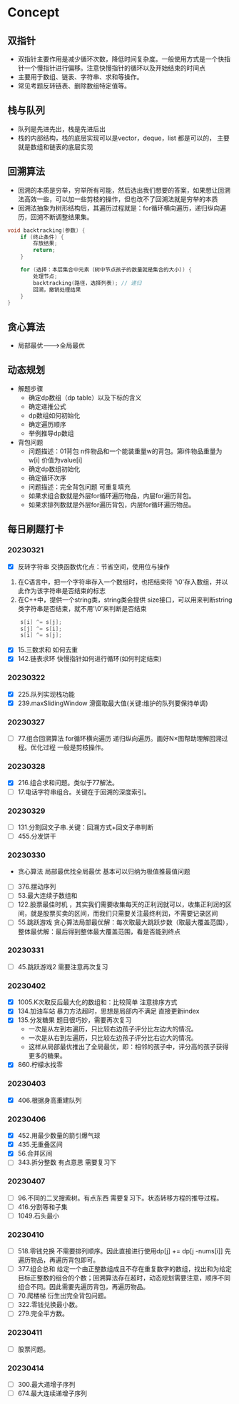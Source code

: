 # Concept

## 双指针

* 双指针主要作用是减少循环次数，降低时间复杂度。一般使用方式是一个快指针一个慢指针进行偏移。注意快慢指针的循环以及开始结束的时间点
* 主要用于数组、链表、字符串、求和等操作。
* 常见考题反转链表、删除数组特定值等。
  
## 栈与队列

* 队列是先进先出，栈是先进后出
* 栈的内部结构，栈的底层实现可以是vector，deque，list 都是可以的， 主要就是数组和链表的底层实现
  
## 回溯算法

* 回溯的本质是穷举，穷举所有可能，然后选出我们想要的答案，如果想让回溯法高效一些，可以加一些剪枝的操作，但也改不了回溯法就是穷举的本质
* 回溯法抽象为树形结构后，其遍历过程就是：for循环横向遍历，递归纵向遍历，回溯不断调整结果集。
  
```cpp
void backtracking(参数) {
    if (终止条件) {
        存放结果;
        return;
    }

    for (选择：本层集合中元素（树中节点孩子的数量就是集合的大小）) {
        处理节点;
        backtracking(路径，选择列表); // 递归
        回溯，撤销处理结果
    }
}
```

## 贪心算法

* 局部最优--->全局最优

## 动态规划

* 解题步骤
  * 确定dp数组（dp table）以及下标的含义
  * 确定递推公式
  * dp数组如何初始化
  * 确定遍历顺序
  * 举例推导dp数组
* 背包问题
  * 问题描述：01背包 n件物品和一个能装重量w的背包。第i件物品重量为w[i] 价值为value[i]
  * 确定dp数组初始化
  * 确定循环次序
  * 问题描述：完全背包问题 可重复填充
  * 如果求组合数就是外层for循环遍历物品，内层for遍历背包。
  * 如果求排列数就是外层for遍历背包，内层for循环遍历物品。

## 每日刷题打卡

### 20230321

* [x] 反转字符串 交换函数优化点：节省空间，使用位与操作
  
1. 在C语言中，把一个字符串存入一个数组时，也把结束符 '\0'存入数组，并以此作为该字符串是否结束的标志
2. 在C++中，提供一个string类，string类会提供 size接口，可以用来判断string类字符串是否结束，就不用'\0'来判断是否结束

```cpp
    s[i] ^= s[j];
    s[j] ^= s[i];
    s[i] ^= s[j];
```

* [x] 15.三数求和  如何去重
* [x] 142.链表求环 快慢指针如何进行循环(如何判定结束)
  
### 20230322

* [x] 225.队列实现栈功能
* [x] 239.maxSlidingWindow 滑窗取最大值(关键:维护的队列要保持单调)

### 20230327

* [ ] 77.组合回溯算法 for循环横向遍历 递归纵向遍历。画好N×图帮助理解回溯过程。优化过程 一般是剪枝操作。

### 20230328

* [x] 216.组合求和问题。类似于77解法。
* [ ] 17.电话字符串组合。关键在于回溯的深度索引。

### 20230329

* [ ] 131.分割回文子串.关键：回溯方式+回文子串判断
* [ ] 455.分发饼干

### 20230330

* 贪心算法 局部最优找全局最优 基本可以归纳为极值推最值问题
* [ ] 376.摆动序列
* [ ] 53.最大连续子数组和
* [ ] 122.股票最佳时机 ，其实我们需要收集每天的正利润就可以，收集正利润的区间，就是股票买卖的区间，而我们只需要关注最终利润，不需要记录区间
* [ ] 55.跳跃游戏 贪心算法局部最优解：每次取最大跳跃步数（取最大覆盖范围），整体最优解：最后得到整体最大覆盖范围，看是否能到终点

### 20230331

* [ ] 45.跳跃游戏2 需要注意再次复习

### 20230402

* [x] 1005.K次取反后最大化的数组和：比较简单 注意排序方式
* [x] 134.加油车站 暴力方法超时，思想是局部内不满足 直接更新index
* [x] 135.分发糖果 题目很巧妙，需要再次复习
  * 一次是从左到右遍历，只比较右边孩子评分比左边大的情况。
  * 一次是从右到左遍历，只比较左边孩子评分比右边大的情况。
  * 这样从局部最优推出了全局最优，即：相邻的孩子中，评分高的孩子获得更多的糖果。
* [x] 860.柠檬水找零

### 20230403

* [x] 406.根据身高重建队列

### 20230406

* [x] 452.用最少数量的箭引爆气球
* [x] 435.无重叠区间
* [x] 56.合并区间
* [ ] 343.拆分整数 有点意思 需要复习下

### 20230407

* [ ] 96.不同的二叉搜索树。有点东西 需要复习下。状态转移方程的推导过程。
* [ ] 416.分割等和子集
* [ ] 1049.石头最小

### 20230410

* [ ] 518.零钱兑换 不需要排列顺序。因此直接进行使用dp[j] += dp[j -nums[i]] 先遍历物品，再遍历背包即可。
* [ ] 377.组合总和 给定一个由正整数组成且不存在重复数字的数组，找出和为给定目标正整数的组合的个数；回溯算法存在超时，动态规划需要注意，顺序不同 组合不同。因此需要先遍历背包，再遍历物品。
* [ ] 70.爬楼梯 衍生出完全背包问题。
* [ ] 322.零钱兑换最小数。
* [ ] 279.完全平方数。
  
### 20230411

* [ ] 股票问题。

### 20230414

* [ ] 300.最大递增子序列
* [ ] 674.最大连续递增子序列
